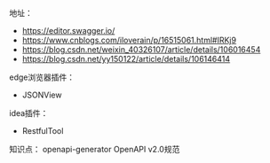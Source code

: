 地址：
- https://editor.swagger.io/
- https://www.cnblogs.com/iloverain/p/16515061.html#IRKj9
- https://blog.csdn.net/weixin_40326107/article/details/106016454
- https://blog.csdn.net/yy150122/article/details/106146414

edge浏览器插件：
- JSONView

idea插件：
- RestfulTool

知识点：
openapi-generator
OpenAPI v2.0规范
